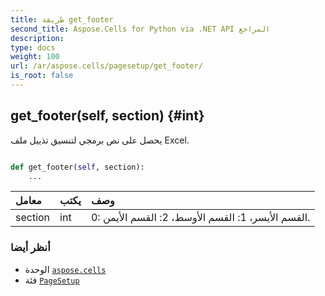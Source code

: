 ```yaml
---
title: طريقة get_footer
second_title: Aspose.Cells for Python via .NET API المراجع
description:
type: docs
weight: 100
url: /ar/aspose.cells/pagesetup/get_footer/
is_root: false
---
```

##  get_footer(self, section) {#int}
يحصل على نص برمجي لتنسيق تذييل ملف Excel.



```python

def get_footer(self, section):
    ...
```


| معامل| يكتب| وصف|
| :- | :- | :- |
| section | int |0: القسم الأيسر، 1: القسم الأوسط، 2: القسم الأيمن.|



###  أنظر أيضا
* الوحدة [`aspose.cells`](../../)
* فئة [`PageSetup`](/cells/python-net/ar/aspose.cells/pagesetup)
